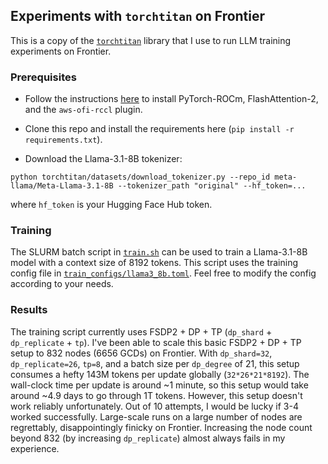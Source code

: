 ## Experiments with `torchtitan` on Frontier

This is a copy of the [`torchtitan`](https://github.com/pytorch/torchtitan) library that I use to run LLM training experiments on Frontier. 

### Prerequisites

* Follow the instructions [here](https://github.com/eminorhan/frontier-accelerate) to install PyTorch-ROCm, FlashAttention-2, and the `aws-ofi-rccl` plugin. 

* Clone this repo and install the requirements here (`pip install -r requirements.txt`). 

* Download the Llama-3.1-8B tokenizer:

```python torchtitan/datasets/download_tokenizer.py --repo_id meta-llama/Meta-Llama-3.1-8B --tokenizer_path "original" --hf_token=...```

where `hf_token` is your Hugging Face Hub token.

### Training

The SLURM batch script in [`train.sh`](https://github.com/eminorhan/frontier-torchtitan/blob/master/train.sh) can be used to train a Llama-3.1-8B model with a context size of 8192 tokens. This script uses the training config file in [`train_configs/llama3_8b.toml`](https://github.com/eminorhan/frontier-torchtitan/blob/master/train_configs/llama3_8b.toml). Feel free to modify the config according to your needs.

### Results

The training script currently uses FSDP2 + DP + TP (`dp_shard` + `dp_replicate` + `tp`). I've been able to scale this basic FSDP2 + DP + TP setup to 832 nodes (6656 GCDs) on Frontier. With `dp_shard=32`, `dp_replicate=26`, `tp=8`, and a batch size per `dp_degree` of 21, this setup consumes a hefty 143M tokens per update globally (`32*26*21*8192`). The wall-clock time per update is around ~1 minute, so this setup would take around ~4.9 days to go through 1T tokens. However, this setup doesn't work reliably unfortunately. Out of 10 attempts, I would be lucky if 3-4 worked successfully. Large-scale runs on a large number of nodes are regrettably, disappointingly finicky on Frontier. Increasing the node count beyond 832 (by increasing `dp_replicate`) almost always fails in my experience.
